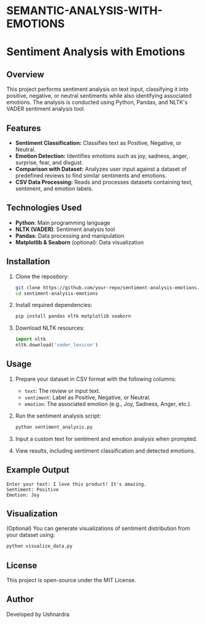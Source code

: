 # SEMANTIC-ANALYSIS-WITH-EMOTIONS
# Sentiment Analysis with Emotions

## Overview
This project performs sentiment analysis on text input, classifying it into positive, negative, or neutral sentiments while also identifying associated emotions. The analysis is conducted using Python, Pandas, and NLTK's VADER sentiment analysis tool.

## Features
- **Sentiment Classification:** Classifies text as Positive, Negative, or Neutral.
- **Emotion Detection:** Identifies emotions such as joy, sadness, anger, surprise, fear, and disgust.
- **Comparison with Dataset:** Analyzes user input against a dataset of predefined reviews to find similar sentiments and emotions.
- **CSV Data Processing:** Reads and processes datasets containing text, sentiment, and emotion labels.

## Technologies Used
- **Python**: Main programming language
- **NLTK (VADER)**: Sentiment analysis tool
- **Pandas**: Data processing and manipulation
- **Matplotlib & Seaborn** (optional): Data visualization

## Installation
1. Clone the repository:
   ```bash
   git clone https://github.com/your-repo/sentiment-analysis-emotions.git
   cd sentiment-analysis-emotions
   ```
2. Install required dependencies:
   ```bash
   pip install pandas nltk matplotlib seaborn
   ```
3. Download NLTK resources:
   ```python
   import nltk
   nltk.download('vader_lexicon')
   ```

## Usage
1. Prepare your dataset in CSV format with the following columns:
   - `text`: The review or input text.
   - `sentiment`: Label as Positive, Negative, or Neutral.
   - `emotion`: The associated emotion (e.g., Joy, Sadness, Anger, etc.).

2. Run the sentiment analysis script:
   ```bash
   python sentiment_analysis.py
   ```
3. Input a custom text for sentiment and emotion analysis when prompted.
4. View results, including sentiment classification and detected emotions.

## Example Output
```
Enter your text: I love this product! It's amazing.
Sentiment: Positive
Emotion: Joy
```

## Visualization
(Optional) You can generate visualizations of sentiment distribution from your dataset using:
```bash
python visualize_data.py
```

## License
This project is open-source under the MIT License.

## Author
Developed by Ushnardra

